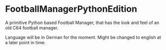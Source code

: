 # FootballManagerPythonEdition
A primitive Python based Football Manager, that has the look and feel of an old C64 football manager.

Language will be in German for the moment. Might be changed to english at a later point in time.
